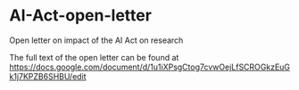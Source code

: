 # AI-Act-open-letter
Open letter on impact of the AI Act on research

The full text of the open letter can be found at https://docs.google.com/document/d/1u1iXPsgCtog7cvwOejLfSCROGkzEuGk1j7KPZB6SHBU/edit
